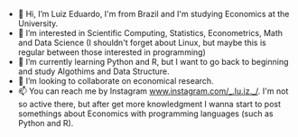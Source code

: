 - 👋 Hi, I’m Luiz Eduardo, I'm from Brazil and I'm studying Economics at the University.
- 👀 I’m interested in Scientific Computing, Statistics, Econometrics, Math and Data Science (I shouldn't forget about Linux, but maybe this is regular between those interested in programming)
- 🌱 I’m currently learning Python and R, but I want to go back to beginning and study Algothims and Data Structure.
- 💞️ I’m looking to collaborate on economical research.
- 📫 You can reach me by Instagram www.instagram.com/_.lu.iz._/. I'm not so active there, but after get more knowledgment 
I wanna start to post somethings about Economics with programming languages (such as Python and R).

<!---
Luiz-Eduardo-de-Lima/Luiz-Eduardo-de-Lima is a ✨ special ✨ repository because its `README.md` (this file) appears on your GitHub profile.
You can click the Preview link to take a look at your changes.
--->
